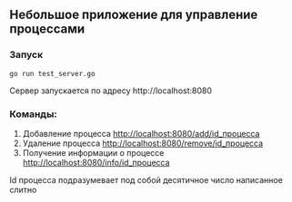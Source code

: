## Небольшое приложение для управление процессами

### Запуск
```
go run test_server.go
```
Сервер запускается по адресу http://localhost:8080

### Команды:
1. Добавление процесса [http://localhost:8080/add/id_процесса](http://localhost:8080/add/123)
2. Удаление процесса [http://localhost:8080/remove/id_процесса](http://localhost:8080/remove/123)
3. Получение информации о процессе [http://localhost:8080/info/id_процесса](http://localhost:8080/info/123)

Id процесса подразумевает под собой десятичное число написанное слитно